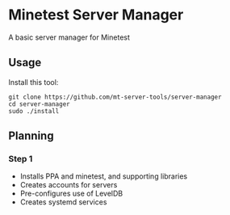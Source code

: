# Minetest Server Manager

A basic server manager for Minetest

## Usage

Install this tool:

	git clone https://github.com/mt-server-tools/server-manager
	cd server-manager
	sudo ./install


## Planning

### Step 1

* Installs PPA and minetest, and supporting libraries
* Creates accounts for servers
* Pre-configures use of LevelDB
* Creates systemd services
